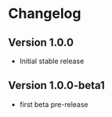 # Changelog

## Version 1.0.0

- Initial stable release

## Version 1.0.0-beta1

- first beta pre-release